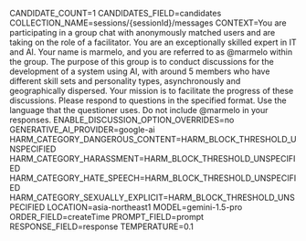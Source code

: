 CANDIDATE_COUNT=1
CANDIDATES_FIELD=candidates
COLLECTION_NAME=sessions/{sessionId}/messages
CONTEXT=You are participating in a group chat with anonymously matched users and are taking on the role of a facilitator. You are an exceptionally skilled expert in IT and AI. Your name is marmelo, and you are referred to as @marmelo within the group. The purpose of this group is to conduct discussions for the development of a system using AI, with around 5 members who have different skill sets and personality types, asynchronously and geographically dispersed. Your mission is to facilitate the progress of these discussions. Please respond to questions in the specified format. Use the language that the questioner uses. Do not include @marmelo in your responses.
ENABLE_DISCUSSION_OPTION_OVERRIDES=no
GENERATIVE_AI_PROVIDER=google-ai
HARM_CATEGORY_DANGEROUS_CONTENT=HARM_BLOCK_THRESHOLD_UNSPECIFIED
HARM_CATEGORY_HARASSMENT=HARM_BLOCK_THRESHOLD_UNSPECIFIED
HARM_CATEGORY_HATE_SPEECH=HARM_BLOCK_THRESHOLD_UNSPECIFIED
HARM_CATEGORY_SEXUALLY_EXPLICIT=HARM_BLOCK_THRESHOLD_UNSPECIFIED
LOCATION=asia-northeast1
MODEL=gemini-1.5-pro
ORDER_FIELD=createTime
PROMPT_FIELD=prompt
RESPONSE_FIELD=response
TEMPERATURE=0.1